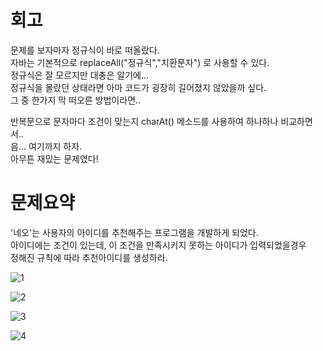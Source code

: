 회고
==
문제를 보자마자 정규식이 바로 떠올랐다.   
자바는 기본적으로 replaceAll("정규식","치환문자") 로 사용할 수 있다.   
정규식은 잘 모르지만 대충은 알기에...   
정규식을 몰랐던 상태라면 아마 코드가 굉장히 길어졌지 않았을까 싶다.   
그 중 한가지 막 떠오른 방법이라면..   
   
반복문으로 문자마다 조건이 맞는지 charAt() 메소드를 사용하여 하나하나 비교하면서..   
음... 여기까지 하자.   
아무튼 재밌는 문제였다!

문제요약
==
'네오'는 사용자의 아이디를 추천해주는 프로그램을 개발하게 되었다.   
아이디에는 조건이 있는데, 이 조건을 만족시키지 못하는 아이디가 입력되었을경우   
정해진 규칙에 따라 추천아이디를 생성하라.   
   
![1](https://user-images.githubusercontent.com/73854324/113709562-997ec580-971d-11eb-8e67-8f0caf75d786.PNG)

![2](https://user-images.githubusercontent.com/73854324/113709564-9a175c00-971d-11eb-9477-5dc1e2b07267.PNG)

![3](https://user-images.githubusercontent.com/73854324/113709566-9aaff280-971d-11eb-835f-3bba2e8b30ae.PNG)

![4](https://user-images.githubusercontent.com/73854324/113709567-9aaff280-971d-11eb-95e5-becdb48bbcbd.PNG)
